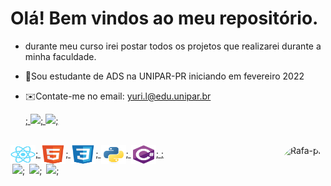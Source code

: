 # Olá! Bem vindos ao meu repositório.
- durante meu curso irei postar todos os projetos que realizarei durante a minha faculdade.
- 🧮Sou estudante de ADS na UNIPAR-PR iniciando em fevereiro 2022
- ✉️Contate-me no email: yuri.l@edu.unipar.br

  <div>
  <a href="https://github.com/YuriKDeveloper">;
  <img height="180em" src="https://github-readme-stats.vercel.app/api?username=YuriKDeveloper&show_icons=true&theme=dark&include_all_commits=true&count_private=true"/>;
  <img height="180em" src="https://github-readme-stats.vercel.app/api/top-langs/?username=YuriKDeveloper&layout=compact&langs_count=7&theme=dark"/>;

</div>
  
  <div style="display: inline_block"><br>
  <img align="center" alt="Rafa-React" height="30" width="40" src="https://raw.githubusercontent.com/devicons/devicon/master/icons/react/react-original.svg">;
  <img align="center" alt="Rafa-HTML" height="30" width="40" src="https://raw.githubusercontent.com/devicons/devicon/master/icons/html5/html5-original.svg">;
  <img align="center" alt="Rafa-CSS" height="30" width="40" src="https://raw.githubusercontent.com/devicons/devicon/master/icons/css3/css3-original.svg">;
  <img align="center" alt="Rafa-Python" height="30" width="40" src="https://raw.githubusercontent.com/devicons/devicon/master/icons/python/python-original.svg">;
  <img align="center" alt="Rafa-Csharp" height="30" width="40" src="https://raw.githubusercontent.com/devicons/devicon/master/icons/csharp/csharp-original.svg">;
  <img align="right" alt="Rafa-pic" height="150" style="border-radius:50px;" src="https://cdn.discordapp.com/attachments/658792559254044723/911323481361219594/Y_6.png">;

</div>
  
  <div> 
  <a style="margin-left: 3px;" href="https://www.instagram.com/yuri.oichi/?hl=pt-br" target="_blank"><img src="https://img.shields.io/badge/-Instagram-%23E4405F?style=for-the-badge&logo=instagram&logoColor=white" target="_blank"></a>;
  <a style="margin-left: 3px;" href = "mailto:yuri.l@edu.unipar.br"><img src="https://img.shields.io/badge/-Gmail-%23333?style=for-the-badge&logo=gmail&logoColor=white" target="_blank"></a>;
  <a style="margin-left: 3px;" href="https://www.linkedin.com/in/yuri-gabriel-laurindo/" target="_blank"><img src="https://img.shields.io/badge/-LinkedIn-%230077B5?style=for-the-badge&logo=linkedin&logoColor=white" target="_blank"></a>;
 

